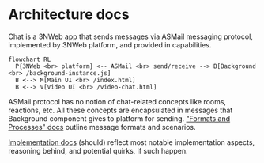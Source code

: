 # Architecture docs

Chat is a 3NWeb app that sends messages via ASMail messaging protocol, implemented by 3NWeb platform, and provided in capabilities.

```mermaid
flowchart RL
  P{3NWeb <br> platform} <-- ASMail <br> send/receive --> B[Background <br> /background-instance.js]
  B <--> M[Main UI <br> /index.html]
  B <--> V[Video UI <br> /video-chat.html]
```

ASMail protocol has no notion of chat-related concepts like rooms, reactions, etc. All these concepts are encapsulated in messages that Background component gives to platform for sending. ["Formats and Processes" docs](./formats-and-processes.md) outline message formats and scenarios.

[Implementation docs](./implementation.md) (should) reflect most notable implementation aspects, reasoning behind, and potential quirks, if such happen.
